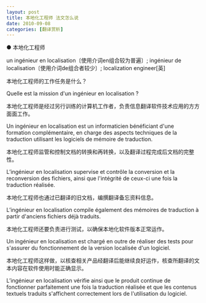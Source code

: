 ```yaml
---
layout: post
title: 本地化工程师 法文怎么说
date: 2010-09-08
categories: [翻译赏析]  
---
```


● 本地化工程师

un ingénieur en localisation〔使用介词en组合较为普遍〕; ingénieur de localisation〔使用介词de组合者较少〕; localization engineer[英]

本地化工程师的工作任务是什么？

Quelle est la mission d'un ingénieur en localisation ?

本地化工程师是经过另行训练的计算机工作者，负责信息翻译软件技术应用的方方面面工作。

Un ingénieur en localisation est un informaticien bénéficiant d'une formation complémentaire, en charge des aspects techniques de la traduction utilisant les logiciels de mémoire de traduction.

本地化工程师监管和控制文档的转换和再转换，以及翻译过程完成后文档的完整性。

L’ingénieur en localisation supervise et contrôle la conversion et la reconversion des fichiers, ainsi que l'intégrité de ceux-ci une fois la traduction réalisée.

本地化工程师也通过已翻译的旧文档，编撰翻译备忘资料信息。

L’ingénieur en localisation compile également des mémoires de traduction à partir d'anciens fichiers déjà traduits.

本地化工程师还要负责进行测试，以确保本地化软件版本正常运作。

Un ingénieur en localisation est chargé en outre de réaliser des tests pour s'assurer du fonctionnement de la version localisée d'un logiciel.

本地化工程师这样做，以核查相关产品经翻译后能继续良好运作，核查所翻译的文本内容在软件使用时能正确显示。

L’ingénieur en localisation vérifie ainsi que le produit continue de fonctionner parfaitement une fois la traduction réalisée et que les contenus textuels traduits s'affichent correctement lors de l'utilisation du logiciel.
